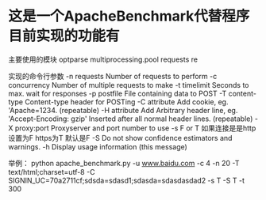# 这是一个ApacheBenchmark代替程序 目前实现的功能有

主要使用的模块
optparse
multiprocessing.pool
requests
re


实现的命令行参数
    -n requests     Number of requests to perform
    -c concurrency  Number of multiple requests to make
    -t timelimit    Seconds to max. wait for responses
    -p postfile     File containing data to POST
    -T content-type Content-type header for POSTing
    -C attribute    Add cookie, eg. 'Apache=1234. (repeatable)
    -H attribute    Add Arbitrary header line, eg. 'Accept-Encoding: gzip'
                    Inserted after all normal header lines. (repeatable)
    -X proxy:port   Proxyserver and port number to use
    -s F or T       如果连接是是http设置为F https为T  默认是F
    -S              Do not show confidence estimators and warnings.
    -h              Display usage information (this message)


举例：
python apache_benchmark.py -u www.baidu.com -c 4 -n 20 -T text/html;charset=utf-8 -C SIGNIN_UC=70a2711cf;sdsda=sdasd1;sdasda=sdasdasdad2 -s T -S T -t 300
